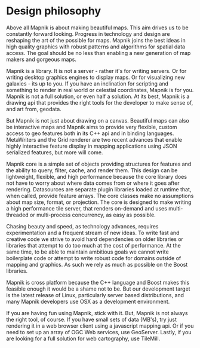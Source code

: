 # Design philosophy

Above all Mapnik is about making beautiful maps. This aim drives us to be constantly forward looking. Progress in technology and design are reshaping the art of the possible for maps. Mapnik joins the best ideas in high quality graphics with robust patterns and algorithms for spatial data access. The goal should be no less than enabling a new generation of map makers and gorgeous maps.

Mapnik is a library. It is not a server - rather it's for writing servers. Or for writing desktop graphics engines to display maps. Or for visualizing new galaxies - its up to you. If you have an inclination for scripting and something to render in real world or celestial coordinates, Mapnik is for you. Mapnik is not a full solution, or even half a solution. At its best, Mapnik is a drawing api that provides the right tools for the developer to make sense of, and art from, geodata. 

But Mapnik is not just about drawing on a canvas. Beautiful maps can also be interactive maps and Mapnik aims to provide very flexible, custom access to geo features both in its C++ api and in binding languages. MetaWriters and the Grid renderer are two recent advances that enable highly interactive feature display in mapping applications using JSON serialized features, but more will come.

Mapnik core is a simple set of objects providing structures for features and the ability to query, filter, cache, and render them. This design can be lightweight, flexible, and high performance because the core library does not have to worry about where data comes from or where it goes after rendering. Datasources are separate plugin libraries loaded at runtime that, when called, provide feature arrays. The core classes make no assumptions about map size, format, or projection. The core is designed to make writing a high performance tile server, that renders on-demand and uses multi-threaded or multi-process concurrency, as easy as possible.

Chasing beauty and speed, as technology advances, requires experimentation and a 
frequent stream of new ideas. To write fast and creative code we strive to avoid hard dependencies on older libraries or libraries that attempt to do too much at the cost of performance. At the same time, to be able to maintain ambitious goals we cannot write boilerplate code or attempt to write robust code for domains outside of mapping and graphics. As such we rely as much as possible on the Boost libraries.

Mapnik is cross platform because the C++ language and Boost makes this feasible
enough it would be a shame not to be. But our development target is the latest
release of Linux, particularly server based distributions, and many Mapnik developers
use OSX as a development environment.

If you are having fun using Mapnik, stick with it. But, Mapnik is not always the right tool, of course. If you have small sets of data (MB's), try just rendering it in a web browser client using a javascript mapping api. Or if you need to set up an array of OGC Web services, use GeoServer. Lastly, if you are looking for a full solution for web cartography, use TileMill.


